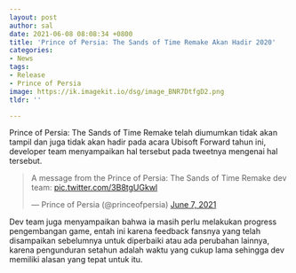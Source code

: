 ```yaml
---
layout: post
author: sal
date: 2021-06-08 08:08:34 +0800
title: 'Prince of Persia: The Sands of Time Remake Akan Hadir 2020'
categories:
- News
tags:
- Release
- Prince of Persia
image: https://ik.imagekit.io/dsg/image_BNR7DtfgD2.png
tldr: ''

---
```

Prince of Persia: The Sands of Time Remake telah diumumkan tidak akan tampil dan juga tidak akan hadir pada acara Ubisoft Forward tahun ini, developer team menyampaikan hal tersebut pada tweetnya mengenai hal tersebut.

<blockquote class="twitter-tweet"><p lang="en" dir="ltr">A message from the Prince of Persia: The Sands of Time Remake dev team: <a href="https://t.co/3B8tgUGkwl">pic.twitter.com/3B8tgUGkwl</a></p>&mdash; Prince of Persia (@princeofpersia) <a href="https://twitter.com/princeofpersia/status/1401924414975905792?ref_src=twsrc%5Etfw">June 7, 2021</a></blockquote> <script async src="https://platform.twitter.com/widgets.js" charset="utf-8"></script>

Dev team juga menyampaikan bahwa ia masih perlu melakukan progress pengembangan game, entah ini karena feedback fansnya yang telah disampaikan sebelumnya untuk diperbaiki atau ada perubahan lainnya, karena pengunduran setahun adalah waktu yang cukup lama sehingga dev memiliki alasan yang tepat untuk itu.